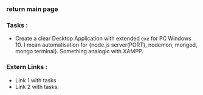 ### return main page

### Tasks :
* Create a clear Desktop Application with extended `exe` for PC Windows 10. I mean automatisation for {node.js server(PORT), nodemon, mongod, mongo terminal}. Something analogic with XAMPP.  

### Extern Links :
* Link 1 with tasks
* Link 2 with tasks.
